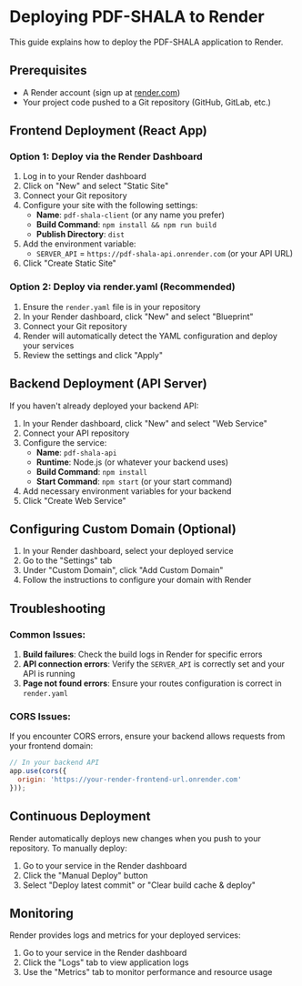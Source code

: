 # Deploying PDF-SHALA to Render

This guide explains how to deploy the PDF-SHALA application to Render.

## Prerequisites

- A Render account (sign up at [render.com](https://render.com))
- Your project code pushed to a Git repository (GitHub, GitLab, etc.)

## Frontend Deployment (React App)

### Option 1: Deploy via the Render Dashboard

1. Log in to your Render dashboard
2. Click on "New" and select "Static Site"
3. Connect your Git repository
4. Configure your site with the following settings:
   - **Name**: `pdf-shala-client` (or any name you prefer)
   - **Build Command**: `npm install && npm run build`
   - **Publish Directory**: `dist`
5. Add the environment variable:
   - `SERVER_API` = `https://pdf-shala-api.onrender.com` (or your API URL)
6. Click "Create Static Site"

### Option 2: Deploy via render.yaml (Recommended)

1. Ensure the `render.yaml` file is in your repository
2. In your Render dashboard, click "New" and select "Blueprint"
3. Connect your Git repository
4. Render will automatically detect the YAML configuration and deploy your services
5. Review the settings and click "Apply"

## Backend Deployment (API Server)

If you haven't already deployed your backend API:

1. In your Render dashboard, click "New" and select "Web Service"
2. Connect your API repository
3. Configure the service:
   - **Name**: `pdf-shala-api`
   - **Runtime**: Node.js (or whatever your backend uses)
   - **Build Command**: `npm install`
   - **Start Command**: `npm start` (or your start command)
4. Add necessary environment variables for your backend
5. Click "Create Web Service"

## Configuring Custom Domain (Optional)

1. In your Render dashboard, select your deployed service
2. Go to the "Settings" tab
3. Under "Custom Domain", click "Add Custom Domain"
4. Follow the instructions to configure your domain with Render

## Troubleshooting

### Common Issues:

1. **Build failures**: Check the build logs in Render for specific errors
2. **API connection errors**: Verify the `SERVER_API` is correctly set and your API is running
3. **Page not found errors**: Ensure your routes configuration is correct in `render.yaml`

### CORS Issues:

If you encounter CORS errors, ensure your backend allows requests from your frontend domain:

```javascript
// In your backend API
app.use(cors({
  origin: 'https://your-render-frontend-url.onrender.com'
}));
```

## Continuous Deployment

Render automatically deploys new changes when you push to your repository. To manually deploy:

1. Go to your service in the Render dashboard
2. Click the "Manual Deploy" button
3. Select "Deploy latest commit" or "Clear build cache & deploy"

## Monitoring

Render provides logs and metrics for your deployed services:

1. Go to your service in the Render dashboard
2. Click the "Logs" tab to view application logs
3. Use the "Metrics" tab to monitor performance and resource usage 